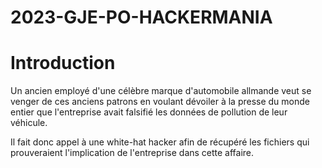 # 2023-GJE-PO-HACKERMANIA
# Introduction

Un ancien employé d'une célèbre marque d'automobile allmande veut se venger de ces anciens patrons en voulant dévoiler à la presse du monde entier
que l'entreprise avait falsifié les données de pollution de leur véhicule.

Il fait donc appel à une white-hat hacker afin de récupéré les fichiers qui prouveraient l'implication de l'entreprise dans cette affaire.
